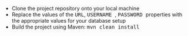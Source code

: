 * Clone the project repository onto your local machine
* Replace the values of the <kbd>URL</kbd>, <kbd> USERNAME </kbd>, <kbd> PASSWORD </kbd> properties with the appropriate values for your database setup
* Build the project using Maven: <kbd> mvn clean install </kbd>
